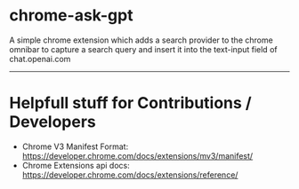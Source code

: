 # chrome-ask-gpt
A simple chrome extension which adds a search provider to the chrome omnibar to capture a search query and insert it into the text-input field of chat.openai.com

---

# Helpfull stuff for Contributions / Developers

- Chrome V3 Manifest Format: https://developer.chrome.com/docs/extensions/mv3/manifest/
- Chrome Extensions api docs: https://developer.chrome.com/docs/extensions/reference/

